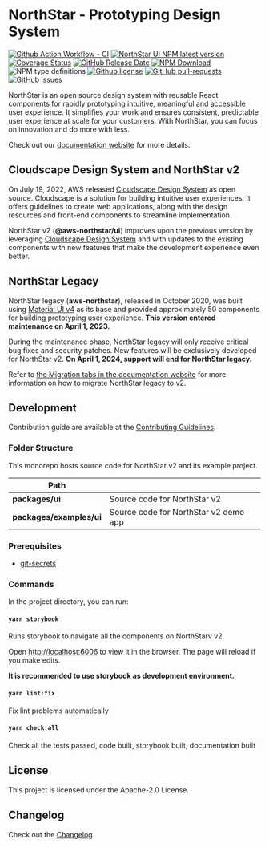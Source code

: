 # NorthStar - Prototyping Design System

[![Github Action Workflow - CI](https://github.com/aws/aws-northstar/actions/workflows/ci.yml/badge.svg?branch=main)](https://github.com/aws/aws-northstar/actions/workflows/ci.yml)
[![NorthStar UI NPM latest version](https://img.shields.io/npm/v/@aws-northstar/ui)](https://www.npmjs.com/package/@aws-northstar/ui)
[![Coverage Status](https://coveralls.io/repos/github/aws/aws-northstar/badge.svg?branch=main)](https://coveralls.io/github/aws/aws-northstar?branch=main)
[![GitHub Release Date](https://img.shields.io/github/release-date/aws/aws-northstar)](https://github.com/aws/aws-northstar/releases)
[![NPM Download](https://img.shields.io/npm/dw/@aws-northstar/ui)](https://www.npmjs.com/package/@aws-northstar/ui)
![NPM type definitions](https://img.shields.io/npm/types/aws-northstar)
[![Github license](https://img.shields.io/npm/l/aws-northstar)](https://github.com/aws/aws-northstar/blob/main/LICENSE)
[![GitHub pull-requests](https://img.shields.io/github/issues-pr/aws/aws-northstar.svg)](https://github.com/aws/aws-northstar/pulls)
[![GitHub issues](https://img.shields.io/github/issues/aws/aws-northstar)](https://github.com/aws/aws-northstar/issues)

NorthStar is an open source design system with reusable React components for rapidly prototyping intuitive, meaningful and accessible user experience. It simplifies your work and ensures consistent, predictable user experience at scale for your customers. With NorthStar, you can focus on innovation and do more with less.

Check out our [documentation website](https://aws.github.io/aws-northstar) for more details.

## Cloudscape Design System and NorthStar v2

On July 19, 2022, AWS released [Cloudscape Design System](https://cloudscape.design/) as open source. Cloudscape is a solution for building intuitive user experiences. It offers guidelines to create web applications, along with the design resources and front-end components to streamline implementation. 

NorthStar v2 (**@aws-northstar/ui**) improves upon the previous version by leveraging [Cloudscape Design System](https://cloudscape.design/) and with updates to the existing components with new features that make the development experience even better.

## NorthStar Legacy

NorthStar legacy (**aws-northstar**), released in October 2020, was built using [Material UI v4](https://v4.mui.com/) as its base and provided approximately 50 components for building prototyping user experience. **This version entered maintenance on April 1, 2023.** 

During the maintenance phase, NorthStar legacy will only receive critical bug fixes and security patches. New features will be exclusively developed for NorthStar v2. **On April 1, 2024, support will end for NorthStar legacy.** 

Refer to [the Migration tabs in the documentation website](https://aws.github.io/aws-northstar/?path=/story/migration-migratingfromlegacy--page) for more information on how to migrate NorthStar legacy to v2.  

## Development

Contribution guide are available at the [Contributing Guidelines](https://github.com/aws/aws-northstar/blob/main/CONTRIBUTING.md).

### Folder Structure

This monorepo hosts source code for NorthStar v2 and its example project. 

| Path                                  |                                                |
| ------------------------------------- | ---------------------------------------------- |
| **packages/ui**                       | Source code for NorthStar v2                   |
| **packages/examples/ui**              | Source code for NorthStar v2 demo app          |

### Prerequisites

* [git-secrets](https://github.com/awslabs/git-secrets#installing-git-secrets)

### Commands

In the project directory, you can run:

#### `yarn storybook`

Runs storybook to navigate all the components on NorthStarv v2. 

Open [http://localhost:6006](http://localhost:6006) to view it in the browser. The page will reload if you make edits.

**It is recommended to use storybook as development environment.**

#### `yarn lint:fix`

Fix lint problems automatically

#### `yarn check:all`

Check all the tests passed, code built, storybook built, documentation built

## License

This project is licensed under the Apache-2.0 License.

## Changelog

Check out the [Changelog](https://github.com/aws/aws-northstar/releases)

